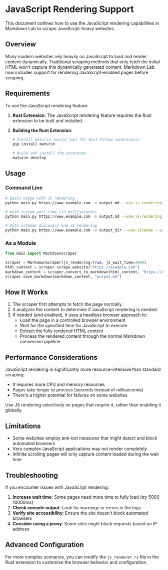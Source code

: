 # JavaScript Rendering Support

This document outlines how to use the JavaScript rendering capabilities in Markdown Lab to scrape JavaScript-heavy websites.

## Overview

Many modern websites rely heavily on JavaScript to load and render content dynamically. Traditional scraping methods that only fetch the initial HTML won't capture this dynamically generated content. Markdown Lab now includes support for rendering JavaScript-enabled pages before scraping.

## Requirements

To use the JavaScript rendering feature:

1. **Rust Extension**: The JavaScript rendering feature requires the Rust extension to be built and installed.

2. **Building the Rust Extension**:
   ```bash
   # Install maturin (build tool for Rust Python extensions)
   pip install maturin

   # Build and install the extension
   maturin develop
   ```

## Usage

### Command Line

```bash
# Basic usage with JS rendering
python main.py https://www.example.com -o output.md --use-js-rendering

# With custom wait time (in milliseconds)
python main.py https://www.example.com -o output.md --use-js-rendering --js-wait-time 5000

# With sitemap discovery and JS rendering
python main.py https://www.example.com -o output_dir --use-sitemap --use-js-rendering
```

### As a Module

```python
from main import MarkdownScraper

scraper = MarkdownScraper(js_rendering=True, js_wait_time=3000)
html_content = scraper.scrape_website("https://example.com")
markdown_content = scraper.convert_to_markdown(html_content, "https://example.com")
scraper.save_markdown(markdown_content, "output.md")
```

## How It Works

1. The scraper first attempts to fetch the page normally.
2. It analyzes the content to determine if JavaScript rendering is needed.
3. If needed (and enabled), it uses a headless browser approach to:
   - Load the page in a controlled browser environment
   - Wait for the specified time for JavaScript to execute
   - Extract the fully rendered HTML content
   - Process the rendered content through the normal Markdown conversion pipeline

## Performance Considerations

JavaScript rendering is significantly more resource-intensive than standard scraping:

- It requires more CPU and memory resources
- Pages take longer to process (seconds instead of milliseconds)
- There's a higher potential for failures on some websites

Use JS rendering selectively on pages that require it, rather than enabling it globally.

## Limitations

- Some websites employ anti-bot measures that might detect and block automated browsers
- Very complex JavaScript applications may not render completely
- Infinite scrolling pages will only capture content loaded during the wait time

## Troubleshooting

If you encounter issues with JavaScript rendering:

1. **Increase wait time**: Some pages need more time to fully load (try 5000-10000ms)
2. **Check console output**: Look for warnings or errors in the logs
3. **Verify site accessibility**: Ensure the site doesn't block automated browsers
4. **Consider using a proxy**: Some sites might block requests based on IP address

## Advanced Configuration

For more complex scenarios, you can modify the `js_renderer.rs` file in the Rust extension to customize the browser behavior and configuration.
